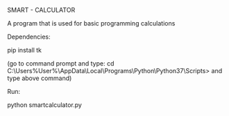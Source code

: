  
 SMART - CALCULATOR

 A program that is used for basic programming calculations
 
 Dependencies:
 
 pip install tk
 
 (go to command prompt and type:
  cd C:\Users\%User%\AppData\Local\Programs\Python\Python37\Scripts> 
  and type above command)
 
 Run:
 
 python smartcalculator.py
 
 
